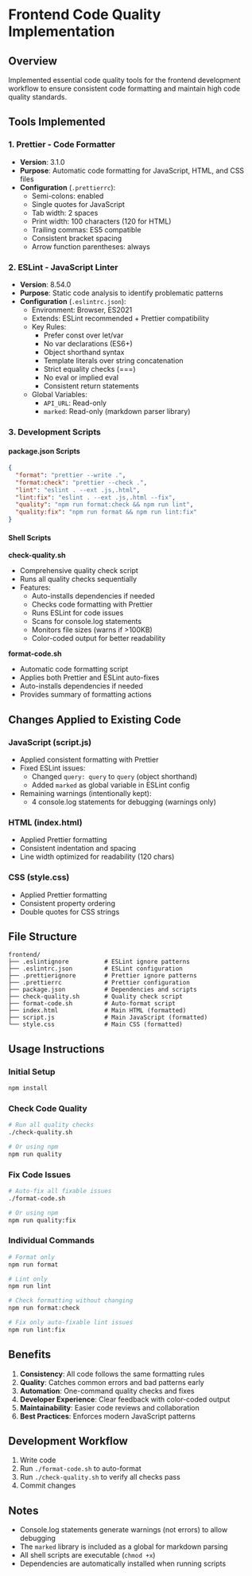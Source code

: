 # Frontend Code Quality Implementation

## Overview
Implemented essential code quality tools for the frontend development workflow to ensure consistent code formatting and maintain high code quality standards.

## Tools Implemented

### 1. Prettier - Code Formatter
- **Version**: 3.1.0
- **Purpose**: Automatic code formatting for JavaScript, HTML, and CSS files
- **Configuration** (`.prettierrc`):
  - Semi-colons: enabled
  - Single quotes for JavaScript
  - Tab width: 2 spaces
  - Print width: 100 characters (120 for HTML)
  - Trailing commas: ES5 compatible
  - Consistent bracket spacing
  - Arrow function parentheses: always

### 2. ESLint - JavaScript Linter
- **Version**: 8.54.0
- **Purpose**: Static code analysis to identify problematic patterns
- **Configuration** (`.eslintrc.json`):
  - Environment: Browser, ES2021
  - Extends: ESLint recommended + Prettier compatibility
  - Key Rules:
    - Prefer const over let/var
    - No var declarations (ES6+)
    - Object shorthand syntax
    - Template literals over string concatenation
    - Strict equality checks (===)
    - No eval or implied eval
    - Consistent return statements
  - Global Variables:
    - `API_URL`: Read-only
    - `marked`: Read-only (markdown parser library)

### 3. Development Scripts

#### package.json Scripts
```json
{
  "format": "prettier --write .",
  "format:check": "prettier --check .",
  "lint": "eslint . --ext .js,.html",
  "lint:fix": "eslint . --ext .js,.html --fix",
  "quality": "npm run format:check && npm run lint",
  "quality:fix": "npm run format && npm run lint:fix"
}
```

#### Shell Scripts

**check-quality.sh**
- Comprehensive quality check script
- Runs all quality checks sequentially
- Features:
  - Auto-installs dependencies if needed
  - Checks code formatting with Prettier
  - Runs ESLint for code issues
  - Scans for console.log statements
  - Monitors file sizes (warns if >100KB)
  - Color-coded output for better readability

**format-code.sh**
- Automatic code formatting script
- Applies both Prettier and ESLint auto-fixes
- Auto-installs dependencies if needed
- Provides summary of formatting actions

## Changes Applied to Existing Code

### JavaScript (script.js)
- Applied consistent formatting with Prettier
- Fixed ESLint issues:
  - Changed `query: query` to `query` (object shorthand)
  - Added `marked` as global variable in ESLint config
- Remaining warnings (intentionally kept):
  - 4 console.log statements for debugging (warnings only)

### HTML (index.html)
- Applied Prettier formatting
- Consistent indentation and spacing
- Line width optimized for readability (120 chars)

### CSS (style.css)
- Applied Prettier formatting
- Consistent property ordering
- Double quotes for CSS strings

## File Structure

```
frontend/
├── .eslintignore          # ESLint ignore patterns
├── .eslintrc.json         # ESLint configuration
├── .prettierignore        # Prettier ignore patterns
├── .prettierrc            # Prettier configuration
├── package.json           # Dependencies and scripts
├── check-quality.sh       # Quality check script
├── format-code.sh         # Auto-format script
├── index.html             # Main HTML (formatted)
├── script.js              # Main JavaScript (formatted)
└── style.css              # Main CSS (formatted)
```

## Usage Instructions

### Initial Setup
```bash
npm install
```

### Check Code Quality
```bash
# Run all quality checks
./check-quality.sh

# Or using npm
npm run quality
```

### Fix Code Issues
```bash
# Auto-fix all fixable issues
./format-code.sh

# Or using npm
npm run quality:fix
```

### Individual Commands
```bash
# Format only
npm run format

# Lint only
npm run lint

# Check formatting without changing
npm run format:check

# Fix only auto-fixable lint issues
npm run lint:fix
```

## Benefits

1. **Consistency**: All code follows the same formatting rules
2. **Quality**: Catches common errors and bad patterns early
3. **Automation**: One-command quality checks and fixes
4. **Developer Experience**: Clear feedback with color-coded output
5. **Maintainability**: Easier code reviews and collaboration
6. **Best Practices**: Enforces modern JavaScript patterns

## Development Workflow

1. Write code
2. Run `./format-code.sh` to auto-format
3. Run `./check-quality.sh` to verify all checks pass
4. Commit changes

## Notes

- Console.log statements generate warnings (not errors) to allow debugging
- The `marked` library is included as a global for markdown parsing
- All shell scripts are executable (`chmod +x`)
- Dependencies are automatically installed when running scripts